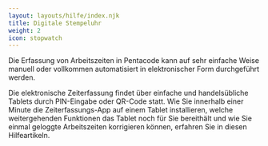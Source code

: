 ```yaml
---
layout: layouts/hilfe/index.njk
title: Digitale Stempeluhr
weight: 2
icon: stopwatch
---
```


Die Erfassung von Arbeitszeiten in Pentacode kann auf sehr einfache Weise manuell oder vollkommen automatisiert in elektronischer Form durchgeführt werden.

Die elektronische Zeiterfassung findet über einfache und handelsübliche Tablets durch PIN-Eingabe oder QR-Code statt. Wie Sie innerhalb einer Minute die Zeiterfassungs-App auf einem Tablet installieren, welche weitergehenden Funktionen das Tablet noch für Sie bereithält und wie Sie einmal geloggte Arbeitszeiten korrigieren können, erfahren Sie in diesen Hilfeartikeln.
